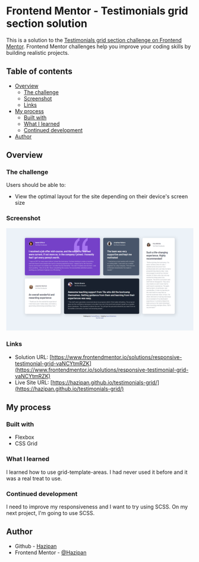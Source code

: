 # Frontend Mentor - Testimonials grid section solution

This is a solution to the [Testimonials grid section challenge on Frontend Mentor](https://www.frontendmentor.io/challenges/testimonials-grid-section-Nnw6J7Un7). Frontend Mentor challenges help you improve your coding skills by building realistic projects. 

## Table of contents

- [Overview](#overview)
  - [The challenge](#the-challenge)
  - [Screenshot](#screenshot)
  - [Links](#links)
- [My process](#my-process)
  - [Built with](#built-with)
  - [What I learned](#what-i-learned)
  - [Continued development](#continued-development)
- [Author](#author)

## Overview

### The challenge

Users should be able to:

- View the optimal layout for the site depending on their device's screen size

### Screenshot

![](./screenshot.png)

### Links

- Solution URL: [https://www.frontendmentor.io/solutions/responsive-testimonial-grid-vaNCYtmRZK](https://www.frontendmentor.io/solutions/responsive-testimonial-grid-vaNCYtmRZK)
- Live Site URL: [https://hazipan.github.io/testimonials-grid/](https://hazipan.github.io/testimonials-grid/)

## My process

### Built with

- Flexbox
- CSS Grid

### What I learned

I learned how to use grid-template-areas. I had never used it before and it was a real treat to use.


### Continued development

I need to improve my responsiveness and I want to try using SCSS. On my next project, I'm going to use SCSS.

## Author

- Github - [Hazipan](https://github.com/Hazipan)
- Frontend Mentor - [@Hazipan](https://www.frontendmentor.io/profile/hazipan)
